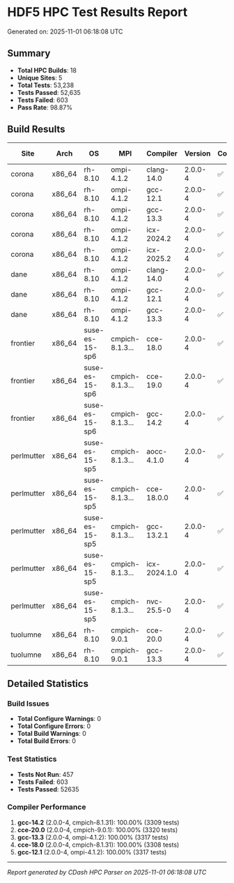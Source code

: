 # HDF5 HPC Test Results Report

Generated on: 2025-11-01 06:18:08 UTC

## Summary

- **Total HPC Builds**: 18
- **Unique Sites**: 5
- **Total Tests**: 53,238
- **Tests Passed**: 52,635
- **Tests Failed**: 603
- **Pass Rate**: 98.87%

## Build Results

| Site | Arch | OS | MPI | Compiler | Version | Configure | Build | Tests | Pass Rate |
|------|------|----|-----|----------|---------|-----------|-------|-------|-----------|
| corona | x86_64 | rh-8.10 | ompi-4.1.2 | clang-14.0 | 2.0.0-4 | ✅ | ✅ | 0/0 | 0.0% |
| corona | x86_64 | rh-8.10 | ompi-4.1.2 | gcc-12.1 | 2.0.0-4 | ✅ | ✅ | 3317/3317 | 100.0% |
| corona | x86_64 | rh-8.10 | ompi-4.1.2 | gcc-13.3 | 2.0.0-4 | ✅ | ✅ | 3317/3317 | 100.0% |
| corona | x86_64 | rh-8.10 | ompi-4.1.2 | icx-2024.2 | 2.0.0-4 | ✅ | ✅ | 3057/3058 | 100.0% |
| corona | x86_64 | rh-8.10 | ompi-4.1.2 | icx-2025.2 | 2.0.0-4 | ✅ | ✅ | 3057/3058 | 100.0% |
| dane | x86_64 | rh-8.10 | ompi-4.1.2 | clang-14.0 | 2.0.0-4 | ✅ | ✅ | 3321/3322 | 100.0% |
| dane | x86_64 | rh-8.10 | ompi-4.1.2 | gcc-12.1 | 2.0.0-4 | ✅ | ✅ | 3317/3318 | 100.0% |
| dane | x86_64 | rh-8.10 | ompi-4.1.2 | gcc-13.3 | 2.0.0-4 | ✅ | ✅ | 3316/3318 | 99.9% |
| frontier | x86_64 | suse-es-15-sp6 | cmpich-8.1.3... | cce-18.0 | 2.0.0-4 | ✅ | ✅ | 3308/3308 | 100.0% |
| frontier | x86_64 | suse-es-15-sp6 | cmpich-8.1.3... | cce-19.0 | 2.0.0-4 | ✅ | ✅ | 3306/3308 | 99.9% |
| frontier | x86_64 | suse-es-15-sp6 | cmpich-8.1.3... | gcc-14.2 | 2.0.0-4 | ✅ | ✅ | 3309/3309 | 100.0% |
| perlmutter | x86_64 | suse-es-15-sp5 | cmpich-8.1.3... | aocc-4.1.0 | 2.0.0-4 | ✅ | ✅ | 3337/3457 | 96.5% |
| perlmutter | x86_64 | suse-es-15-sp5 | cmpich-8.1.3... | cce-18.0.0 | 2.0.0-4 | ✅ | ✅ | 3336/3456 | 96.5% |
| perlmutter | x86_64 | suse-es-15-sp5 | cmpich-8.1.3... | gcc-13.2.1 | 2.0.0-4 | ✅ | ✅ | 3340/3457 | 96.6% |
| perlmutter | x86_64 | suse-es-15-sp5 | cmpich-8.1.3... | icx-2024.1.0 | 2.0.0-4 | ✅ | ✅ | 3341/3459 | 96.6% |
| perlmutter | x86_64 | suse-es-15-sp5 | cmpich-8.1.3... | nvc-25.5-0 | 2.0.0-4 | ✅ | ✅ | 3336/3456 | 96.5% |
| tuolumne | x86_64 | rh-8.10 | cmpich-9.0.1 | cce-20.0 | 2.0.0-4 | ✅ | ✅ | 3320/3320 | 100.0% |
| tuolumne | x86_64 | rh-8.10 | cmpich-9.0.1 | gcc-13.3 | 2.0.0-4 | ✅ | ✅ | 0/0 | 0.0% |

## Detailed Statistics

### Build Issues
- **Total Configure Warnings**: 0
- **Total Configure Errors**: 0
- **Total Build Warnings**: 0
- **Total Build Errors**: 0

### Test Statistics
- **Tests Not Run**: 457
- **Tests Failed**: 603
- **Tests Passed**: 52635

### Compiler Performance
1. **gcc-14.2** (2.0.0-4, cmpich-8.1.31): 100.00% (3309 tests)
2. **cce-20.0** (2.0.0-4, cmpich-9.0.1): 100.00% (3320 tests)
3. **gcc-13.3** (2.0.0-4, ompi-4.1.2): 100.00% (3317 tests)
4. **cce-18.0** (2.0.0-4, cmpich-8.1.31): 100.00% (3308 tests)
5. **gcc-12.1** (2.0.0-4, ompi-4.1.2): 100.00% (3317 tests)

---
*Report generated by CDash HPC Parser on 2025-11-01 06:18:08 UTC*
